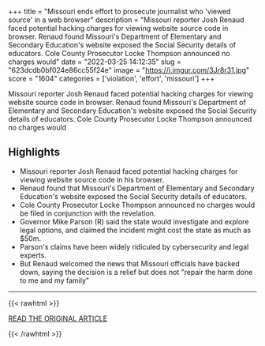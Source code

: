+++
title = "Missouri ends effort to prosecute journalist who 'viewed source' in a web browser"
description = "Missouri reporter Josh Renaud faced potential hacking charges for viewing website source code in browser. Renaud found Missouri's Department of Elementary and Secondary Education's website exposed the Social Security details of educators. Cole County Prosecutor Locke Thompson announced no charges would"
date = "2022-03-25 14:12:35"
slug = "623dcdb0bf024e86cc55f24e"
image = "https://i.imgur.com/3Jr8r31.jpg"
score = "1604"
categories = ['violation', 'effort', 'missouri']
+++

Missouri reporter Josh Renaud faced potential hacking charges for viewing website source code in browser. Renaud found Missouri's Department of Elementary and Secondary Education's website exposed the Social Security details of educators. Cole County Prosecutor Locke Thompson announced no charges would

## Highlights

- Missouri reporter Josh Renaud faced potential hacking charges for viewing website source code in his browser.
- Renaud found that Missouri's Department of Elementary and Secondary Education's website exposed the Social Security details of educators.
- Cole County Prosecutor Locke Thompson announced no charges would be filed in conjunction with the revelation.
- Governor Mike Parson (R) said the state would investigate and explore legal options, and claimed the incident might cost the state as much as $50m.
- Parson's claims have been widely ridiculed by cybersecurity and legal experts.
- But Renaud welcomed the news that Missouri officials have backed down, saying the decision is a relief but does not "repair the harm done to me and my family"

---

{{< rawhtml >}}
  <p class="article-category">
    <a target="_blank" href="https://www.theregister.com/2022/02/15/missouri_html_hacking/">READ THE ORIGINAL ARTICLE</a>
  </p>
{{< /rawhtml >}}
